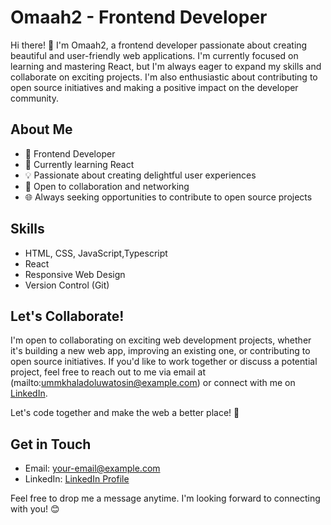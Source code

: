 # Omaah2 - Frontend Developer

Hi there! 👋 I'm Omaah2, a frontend developer passionate about creating beautiful and user-friendly web applications. I'm currently focused on learning and mastering React, but I'm always eager to expand my skills and collaborate on exciting projects. I'm also enthusiastic about contributing to open source initiatives and making a positive impact on the developer community.

## About Me

- 🌟 Frontend Developer
- 🚀 Currently learning React
- 💡 Passionate about creating delightful user experiences
- 💬 Open to collaboration and networking
- 🌐 Always seeking opportunities to contribute to open source projects

## Skills

- HTML, CSS, JavaScript,Typescript
- React
- Responsive Web Design
- Version Control (Git)



## Let's Collaborate!

I'm open to collaborating on exciting web development projects, whether it's building a new web app, improving an existing one, or contributing to open source initiatives. If you'd like to work together or discuss a potential project, feel free to reach out to me via email at (mailto:ummkhaladoluwatosin@example.com) or connect with me on [LinkedIn](www.linkedin.com/in/ummkhalad-oluwatosin-737b8a253).

Let's code together and make the web a better place! 🚀

## Get in Touch

- Email: [your-email@example.com](mailto:ummkhaladoluwatosin@example.com)
- LinkedIn: [LinkedIn Profile](www.linkedin.com/in/ummkhalad-oluwatosin-737b8a253)

Feel free to drop me a message anytime. I'm looking forward to connecting with you! 😊
